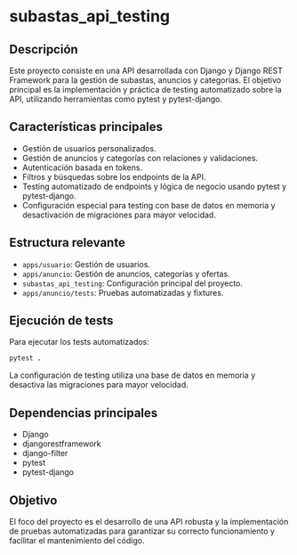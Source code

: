# subastas_api_testing

## Descripción

Este proyecto consiste en una API desarrollada con Django y Django REST Framework para la gestión de subastas, anuncios y categorías. El objetivo principal es la implementación y práctica de testing automatizado sobre la API, utilizando herramientas como pytest y pytest-django.

## Características principales

- Gestión de usuarios personalizados.
- Gestión de anuncios y categorías con relaciones y validaciones.
- Autenticación basada en tokens.
- Filtros y búsquedas sobre los endpoints de la API.
- Testing automatizado de endpoints y lógica de negocio usando pytest y pytest-django.
- Configuración especial para testing con base de datos en memoria y desactivación de migraciones para mayor velocidad.

## Estructura relevante

- `apps/usuario`: Gestión de usuarios.
- `apps/anuncio`: Gestión de anuncios, categorías y ofertas.
- `subastas_api_testing`: Configuración principal del proyecto.
- `apps/anuncio/tests`: Pruebas automatizadas y fixtures.

## Ejecución de tests

Para ejecutar los tests automatizados:

```sh
pytest .
```

La configuración de testing utiliza una base de datos en memoria y desactiva las migraciones para mayor velocidad.

## Dependencias principales

- Django
- djangorestframework
- django-filter
- pytest
- pytest-django

## Objetivo

El foco del proyecto es el desarrollo de una API robusta y la implementación de pruebas automatizadas para garantizar su correcto funcionamiento y facilitar el mantenimiento del código.